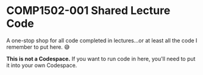 # COMP1502-001 Shared Lecture Code
A one-stop shop for all code completed in lectures...or at least all the code I remember to put here. 😅

**This is not a Codespace.** If you want to run code in here, you'll need to put it into your own Codespace.